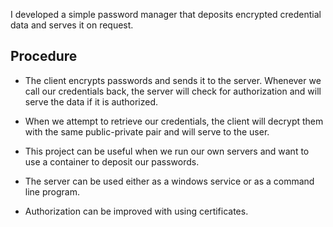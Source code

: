 I developed a simple password manager that deposits encrypted credential data and serves it on request. 

## Procedure
- The client encrypts passwords and sends it to the server. Whenever we call our credentials back, the server will check for authorization and will serve the data if it is authorized.

- When we attempt to retrieve our credentials, the client will decrypt them with the same public-private pair and will serve to the user.

- This project can be useful when we run our own servers and want to use a container to deposit our passwords. 

- The server can be used either as a windows service or as a command line program. 

- Authorization can be improved with using certificates. 
